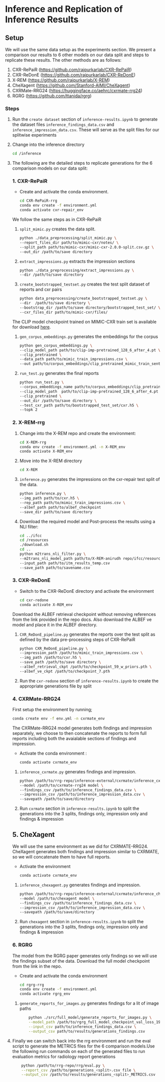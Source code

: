 # Inference and Replication of Inference Results

## Setup
We will use the same data setup as the experiments section. We present a comparison our results to 6 other models on our data split and steps to replicate these results. The other methods are as follows:

1. CXR-RePaiR (https://github.com/rajpurkarlab/CXR-RePaiR)
2. CXR-ReDonE (https://github.com/rajpurkarlab/CXR-ReDonE)
3. X-REM (https://github.com/rajpurkarlab/X-REM)
4. CheXagent (https://github.com/Stanford-AIMI/CheXagent)
5. CXRMate-RRG24 (https://huggingface.co/aehrc/cxrmate-rrg24)
6. RGRG (https://github.com/ttanida/rgrg)

### Steps
1. Run the `create dataset` section of `inference-results.ipynb` to generate the dataset files `inference_findings_data.csv` and `inference_impression_data.csv`. These will serve as the split files for our splitwise experiments
1. Change into the inference directory 
    ```bash
    cd /inference
    ```
1. The following are the detailed steps to replicate generations for the 6 comparison models on our data split:
    ### 1. CXR-RePaiR

    * Create and activate the conda environment. 
        ```bash
        cd CXR-RePaiR-rrg
        conda env create -f environment.yml
        conda activate cxr-repair_env
        ```
    We follow the same steps as in CXR-RePaiR
    1. `split_mimic.py` creates the data split.
        ```bash
        python ./data_preprocessing/split_mimic.py \
        --report_files_dir path/to/mimic-cxr/notes/ \
        --split_path path/to/mimic-cxr/mimic-cxr-2.0.0-split.csv.gz \
        --out_dir /path/to/save directory
        ```
    1. `extract_impressions.py` extracts the impression sections
        ```bash
        python ./data_preprocessing/extract_impressions.py \
        --dir /path/to/save directory
        ```
    1. `create_bootstrapped_testset.py` creates the test split dataset of reports and cxr pairs
        ```bash
        python data_preprocessing/create_bootstrapped_testset.py \
        --dir  /path/to/save directory \
        --bootstrap_dir /path/to/save directory/bootstrapped_test_set/ \
        --cxr_files_dir path/to/mimic-cxr/files/
        ```
    The CLIP model checkpoint trained on MIMIC-CXR train set is available for download [here](https://stanfordmedicine.box.com/s/dbebk0jr5651dj8x1cu6b6kqyuuvz3ml).
    1. `gen_corpus_embeddings.py` generates the embeddings for the corpus
        ```bash
        python gen_corpus_embeddings.py \
        --clip_model_path path/to/clip-imp-pretrained_128_6_after_4.pt \
        --clip_pretrained \
        --data_path path/to/mimic_train_impressions.csv \
        --out path/to/corpus_embeddings/clip_pretrained_mimic_train_sentence_embeddings.pt
        ```
    1. `run_test.py` generates the final reports
        ```bash
        python run_test.py \
        --corpus_embeddings_name path/to/corpus_embeddings/clip_pretrained_mimic_train_sentence_embeddings.pt \
        --clip_model_path  path/to/clip-imp-pretrained_128_6_after_4.pt \
        --clip_pretrained \
        --out_dir /path/to/save directory \
        --test_cxr_path path/to/bootstrapped_test_set/cxr.h5 \
        --topk 2
        ```


    ### 2. X-REM-rrg

    1. Change into the X-REM repo and create the environment:
        ```bash
        cd X-REM-rrg
        conda env create -f environment.yml -n X-REM_env
        conda activate X-REM_env 
        ```

    2. Move into the X-REM directory 
        ```bash
        cd X-REM
        ``` 

    3. `inference.py` generates the impressions on the cxr-repair test split of the data.
        ```bash
        python inference.py \
        --img_path path/to/cxr.h5 \
        --rep_path path/to/mimic_train_impressions.csv \
        --albef_path path/to/albef_checkpoint
        --save_dir path/to/save directory
        ```

    4. Download the required model and Post-process the results using a NLI filter:
        ```bash
        cd ../ifcc
        cd /resources
        ./download.sh
        cd ..
        python m2trans_nli_filter.py \
        --m2trans_nli_model_path path/to/X-REM-anirudh repo/ifcc/resources/model_medrad_19k \
        --input_path path/to/itm_results_temp.csv
        --save_path path/to/savename.csv
        ```


    ### 3. CXR-ReDonE
    * Switch to the CXR-ReDonE directory and activate the environment
        ```bash
        cd cxr-redone
        conda activate X-REM_env
        ```
    Download the ALBEF retrieval checkpoint without removing references from the link provided in the repo docs. Also download the ALBEF ve model and place it in the ALBEF directory. 
    1. `CXR_ReDonE_pipeline.py` generates the reports over the test split as defined by the data pre-processing steps of CXR-RePaiR
        ```bash
        python CXR_ReDonE_pipeline.py \
        --impression_path /path/to/mimic_train_impressions.csv \
        --img_path /path/to/cxr.h5 \
        --save_path /path/to/save directory \
        --albef_retrieval_ckpt /path/to/checkpoint_59_w_priors.pth \
        --albef_ve_ckpt /path/to/checkpoint_7.pth
        ```
    2. Run the `cxr-redone` section of `inference-results.ipynb` to create the appropriate generations file by split    


    ### 4. CXRMate-RRG24 

    First setup the environment by running;
    ```bash
    conda create env -f env.yml -n cxrmate_env
    ```
    The CXRMate-RRG24 model generates both findings and impression separately, we choose to then concatenate the reports to form full reports including both the avaialable sections of findings and impression. 

    * Activate the conda environment : 
        ```bash
        conda activate cxrmate_env
        ```
    1. `inference_cxrmate.py` generates findings and impression.
        ```bash
        python /path/to/rrg-repo/inference-external/cxrmate/inference_cxrmate.py \
        --model /path/to/cxrmate-rrg24 model \
        --findings_csv /path/to/inference_findings_data.csv \
        --impression_csv /path/to/inference_impression_data.csv \
        --savepath /path/to/save/directory
        ```
    2. Run `cxrmate` section in `inference-results.ipynb` to split the generations into the 3 splits, findings only, impression only and findings & impression

    ## 5. CheXagent

    We will use the same environment as we did for CXRMATE-RRG24. CheXagent generates both findings and impression similar to CXRMATE, so we will concatenate them to have full reports.

    * Activate the environment
        ```bash
        conda activate cxrmate_env
        ```

    1. `inference_chexagent.py` generates findings and impression.
        ```bash
        python /path/to/rrg-repo/inference-external/cxrmate/inference_chexagent.py \
        --model /path/to/chexagent model \
        --findings_csv /path/to/inference_findings_data.csv \
        --impression_csv /path/to/inference_impression_data.csv \
        --savepath /path/to/save/directory
        ```
    2. Run `chexagent` section in `inference-results.ipynb` to split the generations into the 3 splits, findings only, impression only and findings & impression

    ### 6. RGRG
    The model from the RGRG paper generates only findings so we will use the findings subset of the data. Download the full model checkpoint from the link in the repo.

    * Create and activate the conda environment 
        ```bash
        cd rgrg-rrg
        conda env create -f environment.yml 
        conda activate rgrg_env
        ```

    1. `generate_reports_for_images.py` generates findings for a lit of image paths
        ```bash
            python ./src/full_model/generate_reports_for_images.py \
            --model_path /path/to/rgrg_full_model_checkpoint_val_loss_19.793_overall_steps_155252.pt \
            --input_csv path/to/inference_findings_data.csv \
            --output_csv path/to/results/generations_findings.csv
        ```

1. Finally we can switch back into the rrg environment and run the eval script to generate the METRICS files for the 6 comparison models.Use the following run commands on each of the generated files to run evaluation metrics for radiology report generations
    ```bash
        python /path/to/rrg-repo/rrg/eval.py \
        --report_csv /path/to/generations_<split>.csv file \
        --output_csv /path/to/results/generations_<split>_METRICS.csv 
    ```